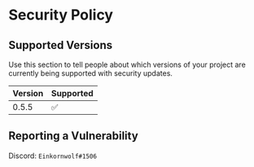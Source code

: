 # Security Policy

## Supported Versions

Use this section to tell people about which versions of your project are
currently being supported with security updates.

| Version | Supported          |
| ------- | ------------------ |
| 0.5.5   | :white_check_mark: |


## Reporting a Vulnerability

Discord: `Einkornwolf#1506`

